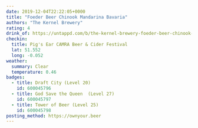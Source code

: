 ```yaml
---
date: 2019-12-04T22:22:05+0000
title: "Foeder Beer Chinook Mandarina Bavaria"
authors: "The Kernel Brewery"
rating: 4
drink_of: https://untappd.com/b/the-kernel-brewery-foeder-beer-chinook-mandarina-bavaria/3435342
checkin:
  title: Pig's Ear CAMRA Beer & Cider Festival
  lat: 51.552
  long: -0.052
weather:
  summary: Clear
  temperature: 0.46
badges:
  - title: Draft City (Level 20)
    id: 600045796
  - title: God Save the Queen  (Level 27)
    id: 600045797
  - title: Tower of Beer (Level 25)
    id: 600045798
posting_method: https://ownyour.beer
---
```

